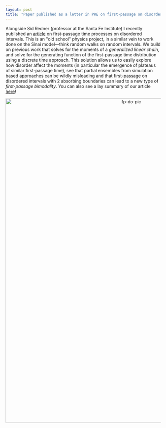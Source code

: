 ```yaml
---
layout: post
title: "Paper published as a letter in PRE on first-passage on disordered intervals"
---
```


Alongside Sid Redner (professor at the Santa Fe Institute) I recently published an [article](https://journals.aps.org/pre/abstract/10.1103/PhysRevE.109.L032102) on first-passage time processes on disordered intervals. This is an "old school" physics project, in a similar vein to work done on the Sinai model—think random walks on random intervals. We build on previous work that solves for the moments of a *generalized linear chain*, and solve for the generating function of the first-passage time distribution using a discrete time approach. This solution allows us to easily explore how disorder affect the moments (in particular the emergence of plateaus of similar first-passage time), see that partial ensembles from simulation based approaches can be wildly misleading and that first-passage on disordered intervals with 2 absorbing boundaries can lead to a new type of *first-passage bimodality*. You can also see a lay summary of our article [here](https://phys.org/news/2024-03-paper-mathematical-approach-random-walker.html)!

<div style="text-align: center;">
  <img src="https://jamesholehouse.github.io/_posts/fp-do-pic.png" alt="fp-do-pic" title="" width="800" height="1050">
</div>
